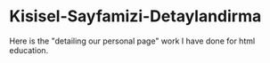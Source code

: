 # Kisisel-Sayfamizi-Detaylandirma
Here is the "detailing our personal page" work I have done for html education.
